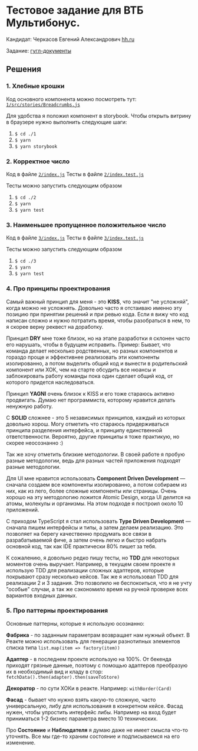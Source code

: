 

# Тестовое задание для ВТБ Мультибонус.

Кандидат: Черкасов Евгений Александрович [hh.ru](https://spb.hh.ru/applicant/resumes/view?resume=0de0d9a4ff07ef1aa60039ed1f3266446e4855)

Задание: [гугл-документы](https://docs.google.com/document/d/14GRLiqnEPbE9gfs4WN0DTsclfd5L8oMTJI6Q8axfs34/edit) 

## Решения

### 1. Хлебные крошки

Код основного компонента можно посмотреть тут:
[`1/src/stories/Breadcrumbs.js`](https://github.com/StipJey/test-vtb-multibonus/blob/master/1/src/stories/Breadcrumbs.js)

Для удобства я положил компонент в storybook.
Чтобы открыть витрину в браузере нужно выполнить следующие шаги:
1. `$ cd ./1`
2. `$ yarn`
3. `$ yarn storybook`

### 2. Корректное число

Код в файле [`2/index.js`](https://github.com/StipJey/test-vtb-multibonus/blob/master/2/index.js)
Тесты в файле [`2/index.test.js`](https://github.com/StipJey/test-vtb-multibonus/blob/master/2/index.test.js)

Тесты можно запустить следующим образом
1. `$ cd ./2`
2. `$ yarn`
3. `$ yarn test`

### 3. Наименьшее пропущенное положительное число

Код в файле [`3/index.js`](https://github.com/StipJey/test-vtb-multibonus/blob/master/3/index.js)
Тесты в файле [`3/index.test.js`](https://github.com/StipJey/test-vtb-multibonus/blob/master/3/index.test.js)

Тесты можно запустить следующим образом
1. `$ cd ./3`
2. `$ yarn`
3. `$ yarn test`

### 4. Про принципы проектирования

Самый важный принцип для меня - это **KISS**, что значит "не усложняй", когда можно не усложнять. Довольно часто я отстаиваю именно эту позицию при принятии решений и при ревью кода. Если я вижу что код написан сложно и нужно потратить время, чтобы разобраться в нем, то я скорее верну реквест на доработку.

Принцип **DRY** мне тоже близок, но на этапе разработки я склонен часто его нарушать, чтобы в будущем исправить. Пример: Бывает, что команда делает несколько родственных, но разных компонентов и гораздо проще и эффективнее реализовать эти компоненты изолированно, а потом выделить общий код и вынести в родительский компонент или ХОК, чем на старте обсудить все нюансы и заблокировать работу команды пока один сделает общий код, от которого придется наследоваться.

Принцип **YAGNI** очень близок к KISS и его тоже стараюсь активно продвигать. Думаю нет программиста, которому нравится делать ненужную работу.

С **SOLID** сложнее - это 5 независимых принципов, каждый из которых довольно хорош. Могу отметить что стараюсь придерживаться принципа разделения интерфейса, и принципу единственной ответственности. Вероятно, другие принципы я тоже практикую, но скорее неосознанно :)

Так же хочу отметить близкие методологии. В своей работе я пробую разные методологии, ведь для разных частей приложения подходят разные методологии.

Для UI мне нравится использовать **Component Driven Development** — сначала создаем все компоненты изолированно, а потом собираем из них, как из лего, более сложные компоненты или страницы. Очень хорошо на эту методологию ложится Atomic Design, когда UI делится на атомы, молекулы и организмы. На этом подходе я построил около 10 приложений.

С приходом TypeScript я стал использовать **Type Driven Development** — сначала пишем интерфейсы и типы, а затем делаем реализацию. Это позволяет на берегу качественно продумать все связи в разрабатываемой фиче, а затем очень легко и быстро набрать основной код, так как IDE практически 80% пишет за тебя.

К сожалению, я довольно редко пишу тесты, но **TDD** для некоторых моментов очень выручает. Например, в текущем своем проекте я использую TDD для реализации сложных адаптеров, которые покрывают сразу несколько кейсов. Так же я использовал TDD для реализации 2 и 3 задания. Это позволило не беспокоиться, что я не учту "особые" случаи, а так же сэкономило время на ручной проверке всех вариантов входных данных.

### 5. Про паттерны проектирования

Основные паттерны, которые я использую осознанно:

**Фабрика** - по заданным параметрам возвращает нам нужный объект. В Реакте можно использовать для генерации разнотипных элементов списка типа `list.map(item => factory(item))`

**Адаптер** - в последнем проекте использую на 100%. От бекенда приходят грязные данные, поэтому с помощью адаптеров преобразую их в необходимый вид и кладу в стор: `fetchData().then(adapter).then(saveToStore)`

**Декоратор** - по сути ХОКи в реакте. Например: `withBorder(Card)`

**Фасад** - бывает что нужно взять какую-то сложную, часто универсальную, либу для использования в конкретном кейсе. Фасад нужен, чтобы упростить интерфейс либы. Например на вход будет приниматься 1-2 бизнес параметра вместо 10 технических.

Про **Состояние** и **Наблюдателя** я думаю даже не имеет смысла что-то уточнять. Все мы где-то храним состояние и подписываемся на его изменение.
